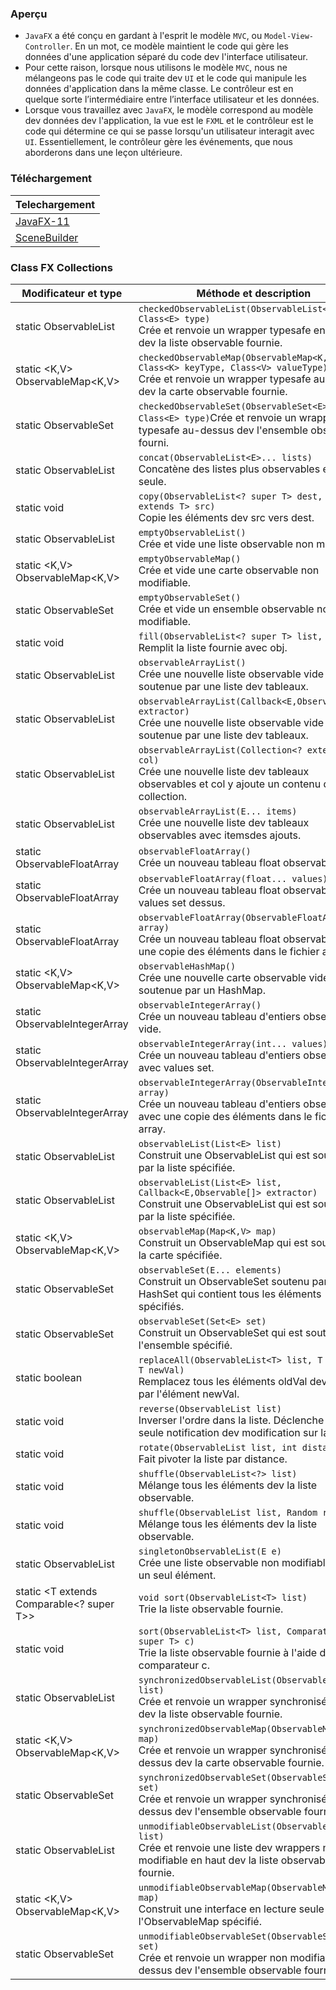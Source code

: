 ### **Aperçu**
+ `JavaFX` a été conçu en gardant à l'esprit le modèle `MVC`, ou `Model-View-Controller`. En un mot, ce modèle maintient le code qui gère les données d'une application séparé du code dev l'interface utilisateur.
+ Pour cette raison, lorsque nous utilisons le modèle `MVC`, nous ne mélangeons pas le code qui traite dev `UI` et le code qui manipule les données d'application dans la même classe. Le contrôleur est en quelque sorte l’intermédiaire entre l’interface utilisateur et les données.
+ Lorsque vous travaillez avec `JavaFX`, le modèle correspond au modèle dev données dev l'application, la vue est le `FXML` et le contrôleur est le code qui détermine ce qui se passe lorsqu'un utilisateur interagit avec `UI`. Essentiellement, le contrôleur gère les événements, que nous aborderons dans une leçon ultérieure.

### **Téléchargement**

| Telechargement                                    |
|---------------------------------------------------|
| [JavaFX-11](https://gluonhq.com/products/javafx/) |
| [SceneBuilder](https://gluonhq.com/products/scene-builder/thanks/?dl=/download/scene-builder-windows-x64/)                                  |


### **Class FX Collections**

| Modificateur et type                                                                           | 	Méthode et description                                                                                                                               |
|------------------------------------------------------------------------------------------------|-------------------------------------------------------------------------------------------------------------------------------------------------------|
| static <E> ObservableList<E>                                                                   | 	`checkedObservableList(ObservableList<E> list, Class<E> type)` <br/>Crée et renvoie un wrapper typesafe en haut dev la liste observable fournie.     |
| static <K,V> ObservableMap<K,V>                                                                | 	`checkedObservableMap(ObservableMap<K,V> map, Class<K> keyType, Class<V> valueType)` <br/>Crée et renvoie un wrapper typesafe au-dessus dev la carte observable fournie. |
| static <E> ObservableSet<E>                                                                    | 	`checkedObservableSet(ObservableSet<E> set, Class<E> type)`Crée et renvoie un wrapper typesafe au-dessus dev l'ensemble observable fourni.           |
| static <E> ObservableList<E>                                                                   | 	`concat(ObservableList<E>... lists)` <br/>Concatène des listes plus observables en une seule.                                                        |
| static <T> void                                                                                | 	`copy(ObservableList<? super T> dest, List<? extends T> src)` <br/>Copie les éléments dev src vers dest.                                             |
| static <E> ObservableList<E>                                                                   | 	`emptyObservableList()` <br/>Crée et vide une liste observable non modifiable.                                                                       |
| static <K,V> ObservableMap<K,V>                                                                | 	`emptyObservableMap()` <br/>Crée et vide une carte observable non modifiable.                                                                        |
| static <E> ObservableSet<E>                                                                    | 	`emptyObservableSet()` <br/>Crée et vide un ensemble observable non modifiable.                                                                      |
| static <T> void                                                                                | 	`fill(ObservableList<? super T> list, T obj)` <br/>Remplit la liste fournie avec obj.                                                                |
| static <E> ObservableList<E>                                                                   | 	`observableArrayList()` <br/>Crée une nouvelle liste observable vide soutenue par une liste dev tableaux.                                             |
| static <E> ObservableList<E>                                                                   | 	`observableArrayList(Callback<E,Observable[]> extractor)` <br/>Crée une nouvelle liste observable vide soutenue par une liste dev tableaux.          |
| static <E> ObservableList<E>                                                                   | 	`observableArrayList(Collection<? extends E> col)` <br/>Crée une nouvelle liste dev tableaux observables et col y ajoute un contenu dev collection.  |
| static <E> ObservableList<E>                                                                   | 	`observableArrayList(E... items)`<br/> Crée une nouvelle liste dev tableaux observables avec itemsdes ajouts. |                                       
| static ObservableFloatArray                                                                    |	`observableFloatArray()` <br/>Crée un nouveau tableau float observable vide.|
| static ObservableFloatArray                                                                    |	`observableFloatArray(float... values)` <br/>Crée un nouveau tableau float observable avec values set dessus.|
| static ObservableFloatArray                                                                    |	`observableFloatArray(ObservableFloatArray array)` <br/>Crée un nouveau tableau float observable avec une copie des éléments dans le fichier array.|
| static <K,V> ObservableMap<K,V>                                                                |	`observableHashMap()` <br/>Crée une nouvelle carte observable vide soutenue par un HashMap.|
| static ObservableIntegerArray                                                                  |	`observableIntegerArray()` <br/>Crée un nouveau tableau d'entiers observables vide.|
| static ObservableIntegerArray                                                                  |	`observableIntegerArray(int... values)` <br/>Crée un nouveau tableau d'entiers observables avec values set.|
| static ObservableIntegerArray                                                                  |	`observableIntegerArray(ObservableIntegerArray array)` <br/>Crée un nouveau tableau d'entiers observables avec une copie des éléments dans le fichier array.|
| static <E> ObservableList<E>                                                                   |	`observableList(List<E> list)` <br/>Construit une ObservableList qui est soutenue par la liste spécifiée.|
| static <E> ObservableList<E>                                                                   |	`observableList(List<E> list, Callback<E,Observable[]> extractor)` <br/>Construit une ObservableList qui est soutenue par la liste spécifiée.|
| static <K,V> ObservableMap<K,V>                                                                |	`observableMap(Map<K,V> map)` <br/>Construit un ObservableMap qui est soutenu par la carte spécifiée.|
| static <E> ObservableSet<E>                                                                    |	`observableSet(E... elements)` <br/>Construit un ObservableSet soutenu par un HashSet qui contient tous les éléments spécifiés.|
| static <E> ObservableSet<E>                                                                    |	`observableSet(Set<E> set)` <br/>Construit un ObservableSet qui est soutenu par l'ensemble spécifié.|
| static <T> boolean                                                                             |	`replaceAll(ObservableList<T> list, T oldVal, T newVal)` <br/>Remplacez tous les éléments oldVal dev la liste par l'élément newVal.|
| static void                                                                                    |	`reverse(ObservableList list)` <br/>Inverser l'ordre dans la liste. Déclenche une seule notification dev modification sur la liste.|
| static void                                                                                    |	`rotate(ObservableList list, int distance)` <br/>Fait pivoter la liste par distance.|
| static void                                                                                    |	`shuffle(ObservableList<?> list)` <br/>Mélange tous les éléments dev la liste observable.|
| static void                                                                                    |	`shuffle(ObservableList list, Random rnd)` <br/>Mélange tous les éléments dev la liste observable.|
| static <E> ObservableList<E>                                                                   |	`singletonObservableList(E e)` <br/>Crée une liste observable non modifiable avec un seul élément.|
| static <T extends Comparable<? super T>>                                                       |`void	sort(ObservableList<T> list)` <br/>Trie la liste observable fournie.|
| static <T> void                                                                                |	`sort(ObservableList<T> list, Comparator<? super T> c)` <br/>Trie la liste observable fournie à l'aide du comparateur c.|
| static <E> ObservableList<E>                                                                   |	`synchronizedObservableList(ObservableList<E> list)` <br/>Crée et renvoie un wrapper synchronisé en haut dev la liste observable fournie.              |
| static <K,V> ObservableMap<K,V>                                                                |	`synchronizedObservableMap(ObservableMap<K,V> map)`<br/>Crée et renvoie un wrapper synchronisé au-dessus dev la carte observable fournie.             |
| static <E> ObservableSet<E>                                                                    |	`synchronizedObservableSet(ObservableSet<E> set)` <br/>Crée et renvoie un wrapper synchronisé au-dessus dev l'ensemble observable fourni.             |
| static <E> ObservableList<E>                                                                   |	`unmodifiableObservableList(ObservableList<E> list)` <br/>Crée et renvoie une liste dev wrappers non modifiable en haut dev la liste observable fournie. |
| static <K,V> ObservableMap<K,V>                                                                |	`unmodifiableObservableMap(ObservableMap<K,V> map)` <br/>Construit une interface en lecture seule pour l'ObservableMap spécifié.                       |
| static <E> ObservableSet<E>                                                                    |	`unmodifiableObservableSet(ObservableSet<E> set)` <br/>Crée et renvoie un wrapper non modifiable au-dessus dev l'ensemble observable fourni.          |
